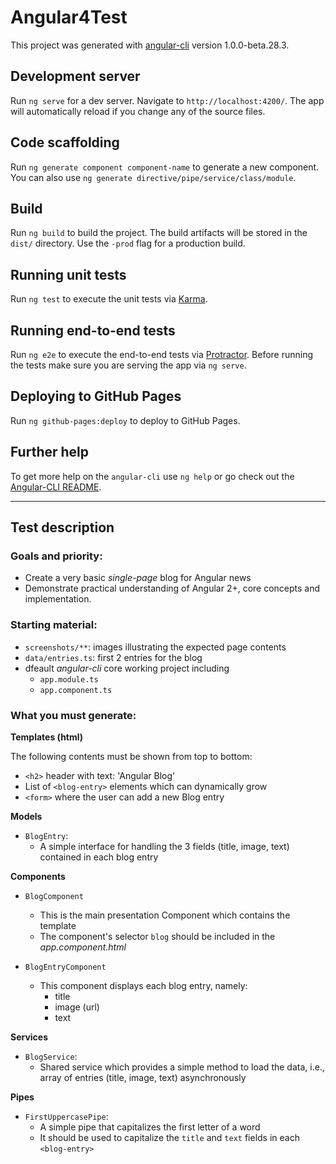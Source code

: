 # Angular4Test

This project was generated with [angular-cli](https://github.com/angular/angular-cli) version 1.0.0-beta.28.3.

## Development server
Run `ng serve` for a dev server. Navigate to `http://localhost:4200/`. The app will automatically reload if you change any of the source files.

## Code scaffolding

Run `ng generate component component-name` to generate a new component. You can also use `ng generate directive/pipe/service/class/module`.

## Build

Run `ng build` to build the project. The build artifacts will be stored in the `dist/` directory. Use the `-prod` flag for a production build.

## Running unit tests

Run `ng test` to execute the unit tests via [Karma](https://karma-runner.github.io).

## Running end-to-end tests

Run `ng e2e` to execute the end-to-end tests via [Protractor](http://www.protractortest.org/).
Before running the tests make sure you are serving the app via `ng serve`.

## Deploying to GitHub Pages

Run `ng github-pages:deploy` to deploy to GitHub Pages.

## Further help

To get more help on the `angular-cli` use `ng help` or go check out the [Angular-CLI README](https://github.com/angular/angular-cli/blob/master/README.md).

<hr>

## Test description

### **Goals and priority:**
- Create a very basic _single-page_ blog for Angular news
- Demonstrate practical understanding of Angular 2+, core concepts and implementation.

### **Starting material:**
- `screenshots/**`: images illustrating the expected page contents
- `data/entries.ts`: first 2 entries for the blog
- dfeault _angular-cli_ core working project including
   - `app.module.ts`
   - `app.component.ts`

### **What you must generate:**

**Templates (html)**

The following contents must be shown from top to bottom:

- `<h2>` header with text: 'Angular Blog'
- List of `<blog-entry>` elements which can dynamically grow
- `<form>` where the user can add a new Blog entry

**Models**

- `BlogEntry`:
  - A simple interface for handling the 3 fields (title, image, text)
  contained in each blog entry

**Components**

- `BlogComponent`
   - This is the main presentation Component which contains the template
   - The component's selector `blog` should be included in the _app.component.html_

- `BlogEntryComponent`
   - This component displays each blog entry, namely:
      - title
      - image (url)
      - text

**Services**

- `BlogService`:
   - Shared service which provides a simple method to load the data, i.e., array of entries (title, image, text) asynchronously

**Pipes**

- `FirstUppercasePipe`:
   - A simple pipe that capitalizes the first letter of a word
   - It should be used to capitalize the `title` and `text` fields in each `<blog-entry>`
